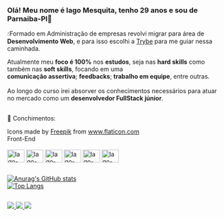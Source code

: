 ### Olá! Meu nome é Iago Mesquita, tenho 29 anos e sou de Parnaiba-PI👋
💧Formado em Administração de empresas revolvi migrar para área de **Desenvolvimento Web**, e para isso 
escolhi a  [Trybe](https://www.betrybe.com/) para me guiar nessa caminhada.

Atualmente meu **foco é 100%** nos **estudos**, seja nas  **hard skills** como também nas **soft skills**, focando em uma <br/> **comunicação assertiva**;  **feedbacks**;  **trabalho em equipe**, entre outras.<br/><br/>
Ao longo do curso irei absorver os conhecimentos necessários para atuar no mercado como um **desenvolvedor FullStack júnior**.
##

🌱 Conchimentos:
<div>Icons made by <a href="https://www.freepik.com" title="Freepik">Freepik</a> from <a href="https://www.flaticon.com/" title="Flaticon">www.flaticon.com</a></div>
Front-End 
<div style="display: inline_block"><br/>
  <img align="center" alt="Iago-Js" height="30" width="40" src="https://cdn.jsdelivr.net/gh/devicons/devicon/icons/javascript/javascript-original.svg" />
  <img align="center" alt="Iago-Js" height="30" width="40" 
       src="https://cdn.jsdelivr.net/gh/devicons/devicon/icons/html5/html5-original.svg" />
  <img align="center" alt="Iago-Js" height="30" width="40"  
       src="https://cdn.jsdelivr.net/gh/devicons/devicon/icons/css3/css3-original.svg" />
<img align="center" alt="Iago-Js" height="30" width="40" 
       src="https://cdn.jsdelivr.net/gh/devicons/devicon/icons/react/react-original.svg" />
  <img align="center" alt="Iago-Js" height="30" width="40" 
       src="https://cdn.jsdelivr.net/gh/devicons/devicon/icons/jest/jest-plain.svg" />
  <img align="center" alt="Iago-Js" height="30" width="40"
       src="https://cdn.jsdelivr.net/gh/devicons/devicon/icons/redux/redux-original.svg" />
</div>

##

[![Anurag's GitHub stats](https://github-readme-stats.vercel.app/api?username=iagomesquita)](https://github.com/iagomesquita)<br/>
[![Top Langs](https://github-readme-stats.vercel.app/api/top-langs/?username=iagomesquita&layout=compact)](https://github.com/anuraghazra/github-readme-stats)




##

<div>
  <a href="https://www.linkedin.com/in/iago-mesquita-bbb8028b/" target="_blank">
    <img src="https://img.shields.io/badge/LinkedIn-0077B5?style=for-the-badge&logo=linkedin&logoColor=white" target="_blank">
  </a>
  <a href="https://www.instagram.com/iagomesquita7/" target="_blank">
    <img src="https://img.shields.io/badge/Instagram-E4405F?style=for-the-badge&logo=instagram&logoColor=white" target="_blank">
  </a>
  <a href="mailto:iagomesquitaalves@gmail.com" target="_blank">
    <img src="https://img.shields.io/badge/Gmail-D14836?style=for-the-badge&logo=gmail&logoColor=white" target="_blank">
  </a>
</div>  



